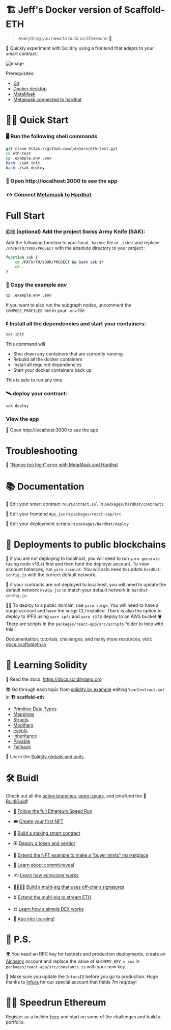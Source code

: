 # 🏗 Jeff's Docker version of Scaffold-ETH

> everything you need to build on Ethereum! 🚀

🧪 Quickly experiment with Solidity using a frontend that adapts to your smart contract:

![image](https://user-images.githubusercontent.com/2653167/124158108-c14ca380-da56-11eb-967e-69cde37ca8eb.png)


Prerequisites: 
* [Git](https://git-scm.com/downloads)
* [Docker desktop](https://docs.docker.com/get-docker/)
* [MetaMask](https://metamask.io/download/) 
* [Metamask connected to hardhat](https://medium.com/@kaishinaw/connecting-metamask-with-a-local-hardhat-network-7d8cea604dc6)


# 🏄‍♂️ Quick Start

### 🖥️ Run the following shell commands
```bash
git clone https://github.com/jdahern/eth-test.git
cd eth-test
cp .example.env .env
bash ./sak init
bash ./sak deploy
```

### 📱 Open http://localhost:3000 to see the app

### ↔️ Connect [Metamask to Hardhat](https://medium.com/@kaishinaw/connecting-metamask-with-a-local-hardhat-network-7d8cea604dc6)

# Full Start

### 🇨🇭 (optional) Add the project Swiss Army Knife (SAK):

Add the following function to your local `.bashrc` file or `.zshrc` and replace `/PATH/TO/YOUR/PROJECT` with the absolute directory to your project :

```bash
function sak {
    cd /PATH/TO/YOUR/PROJECT && bash sak $*
    cd -
}
```
### 💾 Copy the example env

```bash
cp .example.env .env
```

If you want to also run the subgraph nodes, uncomment the `COMPOSE_PROFILES` line in your `.env` file

### ⏬ Install all the dependencies and start your containers:

```bash
sak init
```
This command will 
* Shut down any containers that are currently running
* Rebuild all the docker containers
* Install all required dependencies 
* Start your docker containers back up

This is safe to run any time


### 🛰 deploy your contract:

```bash
sak deploy
```

### View the app

📱 Open http://localhost:3000 to see the app

# Troubleshooting

🚨 [“Nonce too high” error with MetaMask and Hardhat](https://medium.com/@thelasthash/solved-nonce-too-high-error-with-metamask-and-hardhat-adc66f092cd)

# 📚 Documentation

🔏 Edit your smart contract `YourContract.sol` in `packages/hardhat/contracts`

📝 Edit your frontend `App.jsx` in `packages/react-app/src`

💼 Edit your deployment scripts in `packages/hardhat/deploy`

# 🚅 Deployments to public blockchains

🚨 if you are not deploying to localhost, you will need to run `yarn generate` (using node v16.x) first and then fund the deployer account. To view account balances, run `yarn account`. You will aslo need to update `hardhat-config.js` with the correct default network.

🚨 if your contracts are not deployed to localhost, you will need to update the default network in `App.jsx` to match your default network in `hardhat-config.js`.

🚨📡 To deploy to a public domain, use `yarn surge`. You will need to have a surge account and have the surge CLI installed. There is also the option to deploy to IPFS using `yarn ipfs` and `yarn s3` to deploy to an AWS bucket 🪣 There are scripts in the `packages/react-app/src/scripts` folder to help with this.`

Documentation, tutorials, challenges, and many more resources, visit: [docs.scaffoldeth.io](https://docs.scaffoldeth.io)

# 🔭 Learning Solidity

📕 Read the docs: https://docs.soliditylang.org

📚 Go through each topic from [solidity by example](https://solidity-by-example.org) editing `YourContract.sol` in **🏗 scaffold-eth**

- [Primitive Data Types](https://solidity-by-example.org/primitives/)
- [Mappings](https://solidity-by-example.org/mapping/)
- [Structs](https://solidity-by-example.org/structs/)
- [Modifiers](https://solidity-by-example.org/function-modifier/)
- [Events](https://solidity-by-example.org/events/)
- [Inheritance](https://solidity-by-example.org/inheritance/)
- [Payable](https://solidity-by-example.org/payable/)
- [Fallback](https://solidity-by-example.org/fallback/)

📧 Learn the [Solidity globals and units](https://docs.soliditylang.org/en/latest/units-and-global-variables.html)

# 🛠 Buidl

Check out all the [active branches](https://github.com/scaffold-eth/scaffold-eth/branches/active), [open issues](https://github.com/scaffold-eth/scaffold-eth/issues), and join/fund the 🏰 [BuidlGuidl](https://BuidlGuidl.com)!

  
 - 🚤  [Follow the full Ethereum Speed Run](https://medium.com/@austin_48503/%EF%B8%8Fethereum-dev-speed-run-bd72bcba6a4c)


 - 🎟  [Create your first NFT](https://github.com/scaffold-eth/scaffold-eth/tree/simple-nft-example)
 - 🥩  [Build a staking smart contract](https://github.com/scaffold-eth/scaffold-eth/tree/challenge-1-decentralized-staking)
 - 🏵  [Deploy a token and vendor](https://github.com/scaffold-eth/scaffold-eth/tree/challenge-2-token-vendor)
 - 🎫  [Extend the NFT example to make a "buyer mints" marketplace](https://github.com/scaffold-eth/scaffold-eth/tree/buyer-mints-nft)
 - 🎲  [Learn about commit/reveal](https://github.com/scaffold-eth/scaffold-eth-examples/tree/commit-reveal-with-frontend)
 - ✍️  [Learn how ecrecover works](https://github.com/scaffold-eth/scaffold-eth-examples/tree/signature-recover)
 - 👩‍👩‍👧‍👧  [Build a multi-sig that uses off-chain signatures](https://github.com/scaffold-eth/scaffold-eth/tree/meta-multi-sig)
 - ⏳  [Extend the multi-sig to stream ETH](https://github.com/scaffold-eth/scaffold-eth/tree/streaming-meta-multi-sig)
 - ⚖️  [Learn how a simple DEX works](https://medium.com/@austin_48503/%EF%B8%8F-minimum-viable-exchange-d84f30bd0c90)
 - 🦍  [Ape into learning!](https://github.com/scaffold-eth/scaffold-eth/tree/aave-ape)

# 💌 P.S.

🌍 You need an RPC key for testnets and production deployments, create an [Alchemy](https://www.alchemy.com/) account and replace the value of `ALCHEMY_KEY = xxx` in `packages/react-app/src/constants.js` with your new key.

📣 Make sure you update the `InfuraID` before you go to production. Huge thanks to [Infura](https://infura.io/) for our special account that fields 7m req/day!

# 🏃💨 Speedrun Ethereum
Register as a builder [here](https://speedrunethereum.com) and start on some of the challenges and build a portfolio.
